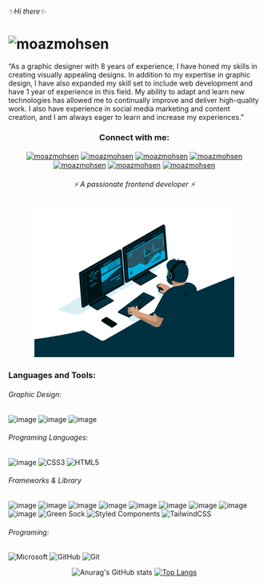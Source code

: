 
<h6>✨Hi there✨</h6>

<h1>
<img  src="https://readme-typing-svg.herokuapp.com?size=35&color=F7F7F7&lines=I'm+Moaz+Mohsen" alt="moazmohsen"  />
</h1>

<p> “As a graphic designer with 8 years of experience, I have honed my skills in creating visually appealing designs. In addition to my expertise in graphic design, I have also expanded my skill set to include web development and have 1 year of experience in this field. My ability to adapt and learn new technologies has allowed me to continually improve and deliver high-quality work. I also have experience in social media marketing and content creation, and I am always eager to learn and increase my experiences.” <p>
  
<div align="center">

### Connect with me:
<a href="https://mail.google.com/mail/u/0/#inbox" target="_blank">
<img align="center" src="https://img.shields.io/badge/Gmail-D14836?style=for-the-badge&logo=gmail&logoColor=white" alt="moazmohsen"  /></a>

<a href="https://isometric-portofolio.netlify.app/" target="_blank">
<img align="center" src="https://img.shields.io/badge/website-000000?style=for-the-badge&logo=About.me&logoColor=white" alt="moazmohsen"  /></a>

<a href="[https://linkedin.com/in/moazmohsen](https://www.linkedin.com/in/moaz-moahsen-528248182/)" target="blank">
<img align="center" src="https://img.shields.io/badge/WhatsApp-25D366?style=for-the-badge&logo=whatsapp&logoColor=white" alt="moazmohsen"  /></a>

<a href="https://linkedin.com/in/moazmohsen" target="blank">
<img align="center" src="https://img.shields.io/badge/Instagram-E4405F?style=for-the-badge&logo=instagram&logoColor=white" alt="moazmohsen"  /></a>

<a href="https://linkedin.com/in/moazmohsen" target="blank">
<img align="center" src="https://img.shields.io/badge/LinkedIn-0077B5?style=for-the-badge&logo=linkedin&logoColor=white" alt="moazmohsen"  /></a>

<a href="https://linkedin.com/in/moazmohsen" target="blank">
<img align="center" src="https://img.shields.io/badge/Facebook-1877F2?style=for-the-badge&logo=facebook&logoColor=white" alt="moazmohsen"  /></a>
  
 <a href="https://www.behance.net/moazMo7sen" target="blank">
<img align="center" src="https://img.shields.io/badge/Behance-0054F7?style=for-the-badge&logo=behance&logoColor=white" alt="moazmohsen"  /></a>

</div>

<div align="center">

<h6  >⚡  A passionate frontend developer ⚡ </h6>
<a  href="https://dancing-sawine-37863b.netlify.app/?fbclid=IwAR1ezwhNY3guvzkhsDC4bXfaRWmmYqwkfD94UjXaG7YCL6uhbL-QndJsSWY" target="blank"><img  src="code.gif" alt="moazmohsen" height="300" /></a>
</div>





### Languages and Tools:

###### Graphic Design:
![image](https://img.shields.io/badge/Adobe%20Illustrator-FF9A00?style=for-the-badge&logo=adobe%20illustrator&logoColor=white)
![image](https://img.shields.io/badge/Adobe%20InDesign-FF3366?style=for-the-badge&logo=Adobe%20InDesign&logoColor=white)
![image](https://img.shields.io/badge/Adobe%20Photoshop-31A8FF?style=for-the-badge&logo=Adobe%20Photoshop&logoColor=black)



###### Programing Languages:
![image](https://img.shields.io/badge/JavaScript-323330?style=for-the-badge&logo=javascript&logoColor=F7DF1E)
![CSS3](https://img.shields.io/badge/css3-%231572B6.svg?style=for-the-badge&logo=css3&logoColor=white)
![HTML5](https://img.shields.io/badge/html5-%23E34F26.svg?style=for-the-badge&logo=html5&logoColor=white)

###### Frameworks & Library
![image](https://img.shields.io/badge/.NET-512BD4?style=for-the-badge&logo=dotnet&logoColor=white)
![image](https://img.shields.io/badge/jQuery-0769AD?style=for-the-badge&logo=jquery&logoColor=white)
![image](https://img.shields.io/badge/npm-CB3837?style=for-the-badge&logo=npm&logoColor=white)
![image](https://img.shields.io/badge/React-20232A?style=for-the-badge&logo=react&logoColor=61DAFB)
![image](https://img.shields.io/badge/Sass-CC6699?style=for-the-badge&logo=sass&logoColor=white)
![image](https://img.shields.io/badge/ThreeJs-black?style=for-the-badge&logo=three.js&logoColor=white)
![image](https://img.shields.io/badge/Webpack-8DD6F9?style=for-the-badge&logo=Webpack&logoColor=white)
![image](https://img.shields.io/badge/json-5E5C5C?style=for-the-badge&logo=json&logoColor=white)
![image](https://img.shields.io/badge/Bootstrap-563D7C?style=for-the-badge&logo=bootstrap&logoColor=white)
![Green Sock](https://img.shields.io/badge/green%20sock-88CE02?style=for-the-badge&logo=greensock&logoColor=white)
![Styled Components](https://img.shields.io/badge/styled--components-DB7093?style=for-the-badge&logo=styled-components&logoColor=white)
![TailwindCSS](https://img.shields.io/badge/tailwindcss-%2338B2AC.svg?style=for-the-badge&logo=tailwind-css&logoColor=white)

###### Programing:
![Microsoft](https://img.shields.io/badge/Microsoft-0078D4?style=for-the-badge&logo=microsoft&logoColor=white)
![GitHub](https://img.shields.io/badge/github-%23121011.svg?style=for-the-badge&logo=github&logoColor=white)
![Git](https://img.shields.io/badge/git-%23F05033.svg?style=for-the-badge&logo=git&logoColor=white)
  
  
<div align="center">

![Anurag's GitHub stats](https://github-readme-stats.vercel.app/api?username=moazMohsen&show_icons=true&theme=tokyonight)
[![Top Langs](https://github-readme-stats.vercel.app/api/top-langs/?username=moazMohsen&exclude_repo=github-readme-stats,moazMohsen.github.io&theme=tokyonight)](https://github.com/moazMohsen/github-readme-stats)


</div>





 










